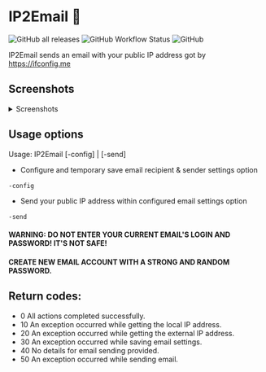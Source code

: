 # IP2Email :email:

![GitHub all releases](https://img.shields.io/github/downloads/inestic/ip2email/total?style=for-the-badge)
![GitHub Workflow Status](https://img.shields.io/github/actions/workflow/status/Inestic/ip2email/dotnet-desktop.yml?style=for-the-badge)
![GitHub](https://img.shields.io/github/license/Inestic/IP2Email?style=for-the-badge)

IP2Email sends an email with your public IP address got by <https://ifconfig.me>

## Screenshots

<details>
  <summary>Screenshots</summary>
  
  ![Image](https://github.com/Inestic/scrn/raw/main/screenshots/ip2email-view.png)
  ![Image](https://github.com/Inestic/scrn/raw/main/screenshots/ip2email-config.png)  
  ![Image](https://github.com/Inestic/scrn/raw/main/screenshots/ip2email-help.png)
  
</details>

## Usage options

Usage: IP2Email [-config] | [-send]

* Configure and temporary save email recipient & sender settings option

```shell
-config
```

* Send your public IP address within configured email settings option

```shell
-send
```

#### WARNING: DO NOT ENTER YOUR CURRENT EMAIL'S LOGIN AND PASSWORD! IT'S NOT SAFE! 
#### CREATE NEW EMAIL ACCOUNT WITH A STRONG AND RANDOM PASSWORD.

## Return codes:

- 0 All actions completed successfully.
- 10 An exception occurred while getting the local IP address.
- 20 An exception occurred while getting the external IP address.
- 30 An exception occurred while saving email settings.
- 40 No details for email sending provided.
- 50 An exception occurred while sending email.
